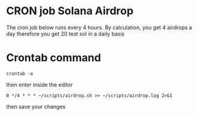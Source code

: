 # CRON job Solana Airdrop
The cron job below runs every 4 hours. By calculation, you get 4 airdrops a day therefore you get 20 test sol in a daily basis
# Crontab command 
```
crontab -e
```

then enter inside the editor
```
0 */4 * * * ~/scripts/airdrop.sh >> ~/scripts/airdrop.log 2>&1
```

then save your changes
